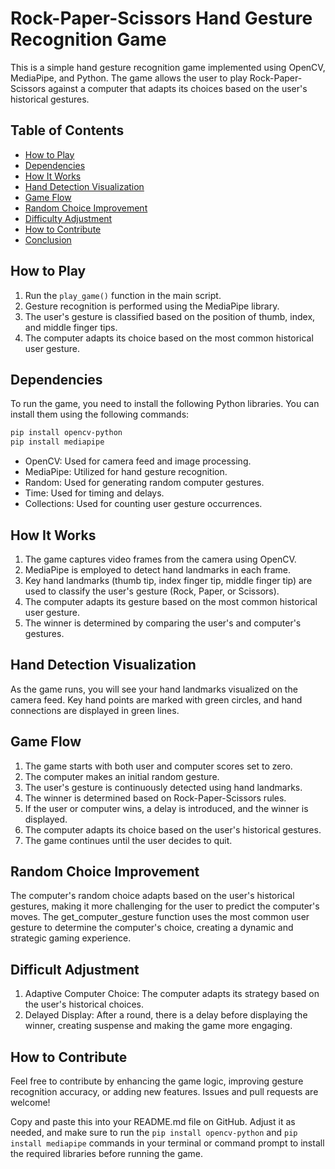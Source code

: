 # Rock-Paper-Scissors Hand Gesture Recognition Game

This is a simple hand gesture recognition game implemented using OpenCV, MediaPipe, and Python. The game allows the user to play Rock-Paper-Scissors against a computer that adapts its choices based on the user's historical gestures.

## Table of Contents

- [How to Play](#how-to-play)
- [Dependencies](#dependencies)
- [How It Works](#how-it-works)
- [Hand Detection Visualization](#hand-detection-visualization)
- [Game Flow](#game-flow)
- [Random Choice Improvement](#random-choice-improvement)
- [Difficulty Adjustment](#difficulty-adjustment)
- [How to Contribute](#how-to-contribute)
- [Conclusion](#conclusion)

## How to Play

1. Run the `play_game()` function in the main script.
2. Gesture recognition is performed using the MediaPipe library.
3. The user's gesture is classified based on the position of thumb, index, and middle finger tips.
4. The computer adapts its choice based on the most common historical user gesture.

## Dependencies

To run the game, you need to install the following Python libraries. You can install them using the following commands:

```bash
pip install opencv-python
pip install mediapipe
```
- OpenCV: Used for camera feed and image processing.
- MediaPipe: Utilized for hand gesture recognition.
- Random: Used for generating random computer gestures.
- Time: Used for timing and delays.
- Collections: Used for counting user gesture occurrences.

## How It Works

1. The game captures video frames from the camera using OpenCV.
2. MediaPipe is employed to detect hand landmarks in each frame.
3. Key hand landmarks (thumb tip, index finger tip, middle finger tip) are used to classify the user's gesture (Rock, Paper, or Scissors).
4. The computer adapts its gesture based on the most common historical user gesture.
5. The winner is determined by comparing the user's and computer's gestures.

  
## Hand Detection Visualization

As the game runs, you will see your hand landmarks visualized on the camera feed. Key hand points are marked with green circles, and hand connections are displayed in green lines.

## Game Flow

1. The game starts with both user and computer scores set to zero.
2. The computer makes an initial random gesture.
3. The user's gesture is continuously detected using hand landmarks.
4. The winner is determined based on Rock-Paper-Scissors rules.
5. If the user or computer wins, a delay is introduced, and the winner is displayed.
6. The computer adapts its choice based on the user's historical gestures.
7. The game continues until the user decides to quit.

## Random Choice Improvement

The computer's random choice adapts based on the user's historical gestures, making it more challenging for the user to predict the computer's moves. The get_computer_gesture function uses the most common user gesture to determine the computer's choice, creating a dynamic and strategic gaming experience.

## Difficult Adjustment

1. Adaptive Computer Choice: The computer adapts its strategy based on the user's historical choices.
2. Delayed Display: After a round, there is a delay before displaying the winner, creating suspense and making the game more engaging.

## How to Contribute 

Feel free to contribute by enhancing the game logic, improving gesture recognition accuracy, or adding new features. Issues and pull requests are welcome!



Copy and paste this into your README.md file on GitHub. Adjust it as needed, and make sure to run the `pip install opencv-python` and `pip install mediapipe` commands in your terminal or command prompt to install the required libraries before running the game.





